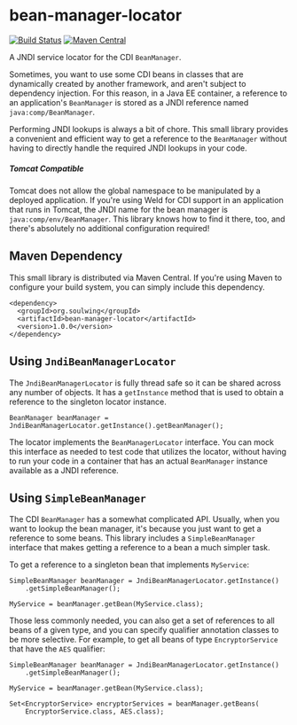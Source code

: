 bean-manager-locator
====================

[![Build Status](https://travis-ci.org/soulwing/bean-manager-locator.svg?branch=master)](https://travis-ci.org/soulwing/bean-manager-locator)
[![Maven Central](https://maven-badges.herokuapp.com/maven-central/org.soulwing/bean-manager-locator/badge.svg)](http://search.maven.org/#search%7Cga%7C1%7Cg%3Aorg.soulwing%20a%3Abean-manager-locator*)

A JNDI service locator for the CDI `BeanManager`.

Sometimes, you want to use some CDI beans in classes that are dynamically 
created by another framework, and aren't subject to dependency injection.
For this reason, in a Java EE container, a reference to an application's 
`BeanManager` is stored as a JNDI reference named `java:comp/BeanManager`.

Performing JNDI lookups is always a bit of chore. This small library provides a 
convenient and efficient way to get a reference to the `BeanManager` without 
having to directly handle the required JNDI lookups in your code.

##### Tomcat Compatible

Tomcat does not allow the global namespace to be manipulated by a deployed
application. If you're using Weld for CDI support in an application that runs
in Tomcat, the JNDI name for the bean manager is `java:comp/env/BeanManager`.
This library knows how to find it there, too, and there's absolutely no 
additional configuration required!  


Maven Dependency
----------------

This small library is distributed via Maven Central. If you're using Maven to 
configure your build system, you can simply include this dependency.

```
<dependency>
  <groupId>org.soulwing</groupId>
  <artifactId>bean-manager-locator</artifactId>
  <version>1.0.0</version>
</dependency>
```

Using `JndiBeanManagerLocator`
------------------------------

The `JndiBeanManagerLocator` is fully thread safe so it can be shared across
any number of objects.  It has a `getInstance` method that is used to obtain
a reference to the singleton locator instance.

```
BeanManager beanManager = JndiBeanManagerLocator.getInstance().getBeanManager();
```

The locator implements the `BeanManagerLocator` interface. You can mock this
interface as needed to test code that utilizes the locator, without having to
run your code in a container that has an actual `BeanManager` instance available
as a JNDI reference.


Using `SimpleBeanManager`
-------------------------

The CDI `BeanManager` has a somewhat complicated API. Usually, when you want to
lookup the bean manager, it's because you just want to get a reference to some 
beans.  This library includes a `SimpleBeanManager` interface that makes getting
a reference to a bean a much simpler task.

To get a reference to a singleton bean that implements `MyService`:

```
SimpleBeanManager beanManager = JndiBeanManagerLocator.getInstance()
    .getSimpleBeanManager();

MyService = beanManager.getBean(MyService.class);
```

Those less commonly needed, you can also get a set of references to all beans 
of a given type, and you can specify qualifier annotation classes to be more
selective. For example, to get all beans of type `EncryptorService` that 
have the `AES` qualifier:

```
SimpleBeanManager beanManager = JndiBeanManagerLocator.getInstance()
    .getSimpleBeanManager();

MyService = beanManager.getBean(MyService.class);

Set<EncryptorService> encryptorServices = beanManager.getBeans(
    EncryptorService.class, AES.class);
```

